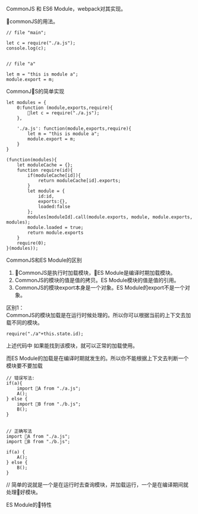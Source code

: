 CommonJS 和 ES6 Module，webpack对其实现。

commonJS的用法。

```
// file "main";

let c = require("./a.js");
console.log(c);


// file "a"

let m = "this is module a";
module.export = m;
```

CommonJS的简单实现
```
let modules = {
    0:function (module,exports,require){
        let c = require("./a.js");
    },

    './a.js': function(module,exports,require){
        let m = "this is module a";
        module.export = m;
    }
}

(function(modules){
    let moduleCache = {};
    function require(id){
        if(moduleCache[id]){
            return moduleCache[id].exports;
        }
        let module = {
            id:id,
            exports:{},
            loaded:false
        };
        modules[moduleId].call(module.exports, module, module.exports, modules);
        module.loaded = true;
        return module.exports
    }
    require(0);
}(modules));

```

CommonJS和ES Module的区别  
1. CommonJS是执行时加载模块，ES Module是编译时期加载模块。
2. CommonJS的模块的值是值的拷贝。ES Module模块的值是值的引用。
3. CommonJS的模块export本身是一个对象。ES Module的export不是一个对象。

区别1：  
CommonJS的模块加载是在运行时候处理的。所以你可以根据当前的上下文去加载不同的模块。
```
require("./a"+this.state.id);
```
上述代码中 如果能找到该模块，就可以正常的加载使用。

而ES Module的加载是在编译时期就发生的。所以你不能根据上下文去判断一个模块要不要加载
```
// 错误写法:
if(a){
    import A from "./a.js";
    A();
} else {
    import B from "./b.js";
    B();
}


// 正确写法
import A from "./a.js";
import B from "./b.js";

if(a) {
    A();
} else {
    B();
}
```

// 简单的说就是一个是在运行时去查询模块，并加载运行，一个是在编译期间就处理好模块。

ES Module的特性
